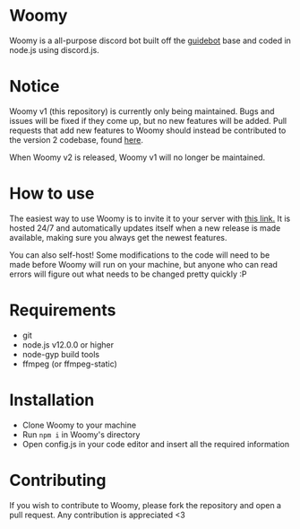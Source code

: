 # Woomy
Woomy is a all-purpose discord bot built off the [guidebot](https://github.com/AnIdiotsGuide/guidebot) base and coded in node.js using discord.js.

# Notice
Woomy v1 (this repository) is currently only being maintained. Bugs and issues will be fixed if they come up, but no new features will be added. Pull requests that add new features to Woomy should instead be contributed to the version 2 codebase, found [here](https://github.com/woomyware/v2).

When Woomy v2 is released, Woomy v1 will no longer be maintained.

# How to use
The easiest way to use Woomy is to invite it to your server with [this link.](https://discord.com/oauth2/authorize?client_id=435961704145485835&permissions=2134240503&scope=bot) It is hosted 24/7 and automatically updates itself when a new release is made available, making sure you always get the newest features.

You can also self-host! Some modifications to the code will need to be made before Woomy will run on your machine, but anyone who can read errors will figure out what needs to be changed pretty quickly :P

# Requirements
- git
- node.js v12.0.0 or higher
- node-gyp build tools
- ffmpeg (or ffmpeg-static)

# Installation
- Clone Woomy to your machine
- Run `npm i` in Woomy's directory
- Open config.js in your code editor and insert all the required information

# Contributing
If you wish to contribute to Woomy, please fork the repository and open a pull request. Any contribution is appreciated <3
